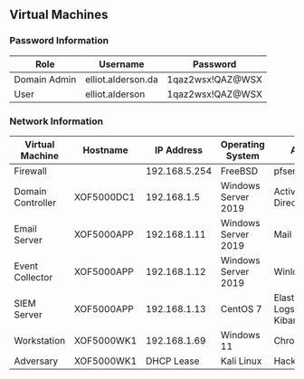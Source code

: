 ## Virtual Machines

### Password Information
| Role | Username | Password |
| --- | --- | --- |
| Domain Admin | elliot.alderson.da | 1qaz2wsx!QAZ@WSX | 
| User | elliot.alderson | 1qaz2wsx!QAZ@WSX |

### Network Information
| Virtual Machine | Hostname | IP Address | Operating System | Apps |
| --------------- | -------- | ---------- | ---------------- | ---- |
| Firewall | | 192.168.5.254 | FreeBSD | pfsense |
| Domain Controller | XOF5000DC1 | 192.168.1.5 | Windows Server 2019 | Active Directory |
| Email Server | XOF5000APP | 192.168.1.11 | Windows Server 2019 | Mail Server |
| Event Collector | XOF5000APP | 192.168.1.12 | Windows Server 2019 | Winlogbeat |
| SIEM Server | XOF5000APP | 192.168.1.13 | CentOS 7 | Elasticsearch <br> Logstash <br> Kibana |
| Workstation | XOF5000WK1 | 192.168.1.69 | Windows 11 | Chrome |
| Adversary | XOF5000WK1 | DHCP Lease | Kali Linux | Hacker Tools |